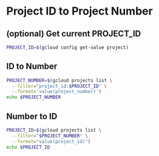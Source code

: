 # Project ID to Project Number

## (optional) Get current PROJECT_ID

```sh
PROJECT_ID=$(gcloud config get-value project)
```

## ID to Number

```sh
PROJECT_NUMBER=$(gcloud projects list \
  --filter="project_id:$PROJECT_ID" \
  --format='value(project_number)')
echo $PROJECT_NUMBER
```

## Number to ID

```sh
PROJECT_ID=$(gcloud projects list \
  --filter="$PROJECT_NUMBER" \
  --format="value(project_id)")
echo $PROJECT_ID
```